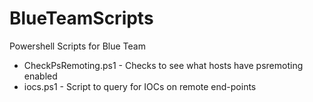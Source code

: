 # BlueTeamScripts
Powershell Scripts for Blue Team

- CheckPsRemoting.ps1 - Checks to see what hosts have psremoting enabled
- iocs.ps1 - Script to query for IOCs on remote end-points
